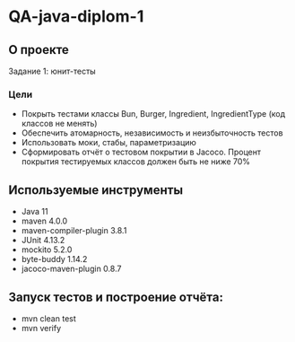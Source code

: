 # QA-java-diplom-1
## О проекте
Задание 1: юнит-тесты
### Цели
- Покрыть тестами классы Bun, Burger, Ingredient, IngredientType (код классов не менять)
- Обеспечить атомарность, независимость и неизбыточность тестов
- Использовать моки, стабы, параметризацию
- Сформировать отчёт о тестовом покрытии в Jacoco. Процент покрытия тестируемых классов должен быть не ниже 70%

## Используемые инструменты
- Java 11
- maven 4.0.0
- maven-compiler-plugin 3.8.1
- JUnit 4.13.2
- mockito 5.2.0
- byte-buddy 1.14.2
- jacoco-maven-plugin 0.8.7

## Запуск тестов и построение отчёта:
- mvn clean test
- mvn verify
